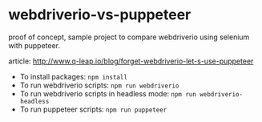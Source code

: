 # webdriverio-vs-puppeteer
proof of concept, sample project to compare webdriverio using selenium with puppeteer.

article: http://www.q-leap.io/blog/forget-webdriverio-let-s-use-puppeteer

- To install packages: `npm install`
- To run webdriverio scripts: `npm run webdriverio`
- To run webdriverio scripts in headless mode: `npm run webdriverio-headless`
- To run puppeteer scripts: `npm run puppeteer`
